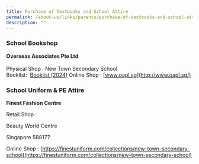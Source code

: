 ```yaml
---
title: Purchase of Textbooks and School Attire
permalink: /about-us/links/parents/purchase-of-textbooks-and-school-attire/
description: ""
---
```

### School Bookshop

**Overseas Associates Pte Ltd** <br>  
Physical Shop : New Town Secondary School  
Booklist:&nbsp;&nbsp;[Booklist (2024)](/files/booklist%20(2024).pdf) 
 Online Shop :&nbsp;[www.oapl.sg](http://www.oapl.sg/)

### School Uniform &amp; PE Attire

**Finest Fashion Centre**

Retail Shop :

Beauty World Centre

Singapore 588177  


Online Shop :&nbsp;[https://finestuniform.com/collections/new-town-secondary-school](https://finestuniform.com/collections/new-town-secondary-school)